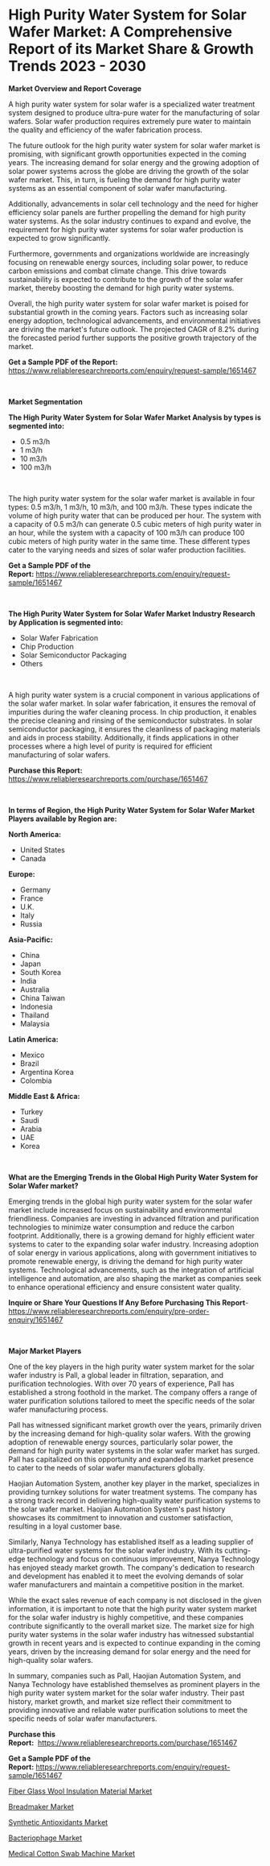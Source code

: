<p><h1>High Purity Water System for Solar Wafer Market: A Comprehensive Report of its Market Share & Growth Trends 2023 - 2030</h1></p><p><strong>Market Overview and Report Coverage</strong></p>
<p><p>A high purity water system for solar wafer is a specialized water treatment system designed to produce ultra-pure water for the manufacturing of solar wafers. Solar wafer production requires extremely pure water to maintain the quality and efficiency of the wafer fabrication process.</p><p>The future outlook for the high purity water system for solar wafer market is promising, with significant growth opportunities expected in the coming years. The increasing demand for solar energy and the growing adoption of solar power systems across the globe are driving the growth of the solar wafer market. This, in turn, is fueling the demand for high purity water systems as an essential component of solar wafer manufacturing.</p><p>Additionally, advancements in solar cell technology and the need for higher efficiency solar panels are further propelling the demand for high purity water systems. As the solar industry continues to expand and evolve, the requirement for high purity water systems for solar wafer production is expected to grow significantly.</p><p>Furthermore, governments and organizations worldwide are increasingly focusing on renewable energy sources, including solar power, to reduce carbon emissions and combat climate change. This drive towards sustainability is expected to contribute to the growth of the solar wafer market, thereby boosting the demand for high purity water systems.</p><p>Overall, the high purity water system for solar wafer market is poised for substantial growth in the coming years. Factors such as increasing solar energy adoption, technological advancements, and environmental initiatives are driving the market's future outlook. The projected CAGR of 8.2% during the forecasted period further supports the positive growth trajectory of the market.</p></p>
<p><strong>Get a Sample PDF of the Report:</strong> <a href="https://www.reliableresearchreports.com/enquiry/request-sample/1651467">https://www.reliableresearchreports.com/enquiry/request-sample/1651467</a></p>
<p>&nbsp;</p>
<p><strong>Market Segmentation</strong></p>
<p><strong>The High Purity Water System for Solar Wafer Market Analysis by types is segmented into:</strong></p>
<p><ul><li>0.5 m3/h</li><li>1 m3/h</li><li>10 m3/h</li><li>100 m3/h</li></ul></p>
<p>&nbsp;</p>
<p><p>The high purity water system for the solar wafer market is available in four types: 0.5 m3/h, 1 m3/h, 10 m3/h, and 100 m3/h. These types indicate the volume of high purity water that can be produced per hour. The system with a capacity of 0.5 m3/h can generate 0.5 cubic meters of high purity water in an hour, while the system with a capacity of 100 m3/h can produce 100 cubic meters of high purity water in the same time. These different types cater to the varying needs and sizes of solar wafer production facilities.</p></p>
<p><strong>Get a Sample PDF of the Report:</strong>&nbsp;<a href="https://www.reliableresearchreports.com/enquiry/request-sample/1651467">https://www.reliableresearchreports.com/enquiry/request-sample/1651467</a></p>
<p>&nbsp;</p>
<p><strong>The High Purity Water System for Solar Wafer Market Industry Research by Application is segmented into:</strong></p>
<p><ul><li>Solar Wafer Fabrication</li><li>Chip Production</li><li>Solar Semiconductor Packaging</li><li>Others</li></ul></p>
<p>&nbsp;</p>
<p><p>A high purity water system is a crucial component in various applications of the solar wafer market. In solar wafer fabrication, it ensures the removal of impurities during the wafer cleaning process. In chip production, it enables the precise cleaning and rinsing of the semiconductor substrates. In solar semiconductor packaging, it ensures the cleanliness of packaging materials and aids in process stability. Additionally, it finds applications in other processes where a high level of purity is required for efficient manufacturing of solar wafers.</p></p>
<p><strong>Purchase this Report:</strong>&nbsp; <a href="https://www.reliableresearchreports.com/purchase/1651467">https://www.reliableresearchreports.com/purchase/1651467</a></p>
<p>&nbsp;</p>
<p><strong>In terms of Region, the High Purity Water System for Solar Wafer Market Players available by Region are:</strong></p>
<p>
    <p> <strong> North America: </strong>
        <ul>
            <li>United States</li>
            <li>Canada</li>
        </ul>
        </p> 
    <p> <strong> Europe: </strong>
        <ul>
            <li>Germany</li>
            <li>France</li>
            <li>U.K.</li>
            <li>Italy</li>
            <li>Russia</li>
        </ul>
        </p> 
    <p> <strong> Asia-Pacific: </strong>
        <ul>
            <li>China</li>
            <li>Japan</li>
            <li>South Korea</li>
            <li>India</li>
            <li>Australia</li>
            <li>China Taiwan</li>
            <li>Indonesia</li>
            <li>Thailand</li>
            <li>Malaysia</li>
        </ul>
        </p> 
    <p> <strong> Latin America: </strong>
        <ul>
            <li>Mexico</li>
            <li>Brazil</li>
            <li>Argentina Korea</li>
            <li>Colombia</li>
        </ul>
        </p> 
    <p> <strong> Middle East & Africa: </strong>
        <ul>
            <li>Turkey</li>
            <li>Saudi</li>
            <li>Arabia</li>
            <li>UAE</li>
            <li>Korea</li>
        </ul>
    </p>
    </p>
<p>&nbsp;</p>
<p><strong>What are the Emerging Trends in the Global High Purity Water System for Solar Wafer market?</strong></p>
<p><p>Emerging trends in the global high purity water system for the solar wafer market include increased focus on sustainability and environmental friendliness. Companies are investing in advanced filtration and purification technologies to minimize water consumption and reduce the carbon footprint. Additionally, there is a growing demand for highly efficient water systems to cater to the expanding solar wafer industry. Increasing adoption of solar energy in various applications, along with government initiatives to promote renewable energy, is driving the demand for high purity water systems. Technological advancements, such as the integration of artificial intelligence and automation, are also shaping the market as companies seek to enhance operational efficiency and ensure consistent water quality.</p></p>
<p><strong>Inquire or Share Your Questions If Any Before Purchasing This Report</strong>- <a href="https://www.reliableresearchreports.com/enquiry/pre-order-enquiry/1651467">https://www.reliableresearchreports.com/enquiry/pre-order-enquiry/1651467</a></p>
<p>&nbsp;</p>
<p><strong>Major Market Players</strong></p>
<p><p>One of the key players in the high purity water system market for the solar wafer industry is Pall, a global leader in filtration, separation, and purification technologies. With over 70 years of experience, Pall has established a strong foothold in the market. The company offers a range of water purification solutions tailored to meet the specific needs of the solar wafer manufacturing process.</p><p>Pall has witnessed significant market growth over the years, primarily driven by the increasing demand for high-quality solar wafers. With the growing adoption of renewable energy sources, particularly solar power, the demand for high purity water systems in the solar wafer market has surged. Pall has capitalized on this opportunity and expanded its market presence to cater to the needs of solar wafer manufacturers globally.</p><p>Haojian Automation System, another key player in the market, specializes in providing turnkey solutions for water treatment systems. The company has a strong track record in delivering high-quality water purification systems to the solar wafer market. Haojian Automation System's past history showcases its commitment to innovation and customer satisfaction, resulting in a loyal customer base.</p><p>Similarly, Nanya Technology has established itself as a leading supplier of ultra-purified water systems for the solar wafer industry. With its cutting-edge technology and focus on continuous improvement, Nanya Technology has enjoyed steady market growth. The company's dedication to research and development has enabled it to meet the evolving demands of solar wafer manufacturers and maintain a competitive position in the market.</p><p>While the exact sales revenue of each company is not disclosed in the given information, it is important to note that the high purity water system market for the solar wafer industry is highly competitive, and these companies contribute significantly to the overall market size. The market size for high purity water systems in the solar wafer industry has witnessed substantial growth in recent years and is expected to continue expanding in the coming years, driven by the increasing demand for solar energy and the need for high-quality solar wafers.</p><p>In summary, companies such as Pall, Haojian Automation System, and Nanya Technology have established themselves as prominent players in the high purity water system market for the solar wafer industry. Their past history, market growth, and market size reflect their commitment to providing innovative and reliable water purification solutions to meet the specific needs of solar wafer manufacturers.</p></p>
<p><strong>Purchase this Report:</strong>&nbsp;&nbsp;<a href="https://www.reliableresearchreports.com/purchase/1651467">https://www.reliableresearchreports.com/purchase/1651467</a></p>
<p></p>
<p><strong>Get a Sample PDF of the Report:</strong>&nbsp;<a href="https://www.reliableresearchreports.com/enquiry/request-sample/1651467">https://www.reliableresearchreports.com/enquiry/request-sample/1651467</a></p>
<p><p><a href="https://github.com/YashRP12/Market-Research-Report-List-1/blob/main/fiber-glass-wool-insulation-material-market.md">Fiber Glass Wool Insulation Material Market</a></p><p><a href="https://www.linkedin.com/pulse/breadmaker-market-research-report-unlocks-analysis-financial-ct4re/">Breadmaker Market</a></p><p><a href="https://medium.com/@jenniebrown07/synthetic-antioxidants-market-size-growth-forecast-2023-2030-c662218b6a68">Synthetic Antioxidants Market</a></p><p><a href="https://medium.com/@soap.equip.win/bacteriophage-market-size-growth-forecast-2023-2030-fb350c61457c">Bacteriophage Market</a></p><p><a href="https://github.com/Chiragrp25/Market-Research-Report-List-1/blob/main/medical-cotton-swab-machine-market.md">Medical Cotton Swab Machine Market</a></p></p>